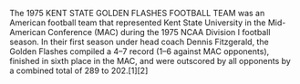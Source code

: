 The 1975 KENT STATE GOLDEN FLASHES FOOTBALL TEAM was an American football team that represented Kent State University in the Mid-American Conference (MAC) during the 1975 NCAA Division I football season. In their first season under head coach Dennis Fitzgerald, the Golden Flashes compiled a 4–7 record (1–6 against MAC opponents), finished in sixth place in the MAC, and were outscored by all opponents by a combined total of 289 to 202.[1][2]
